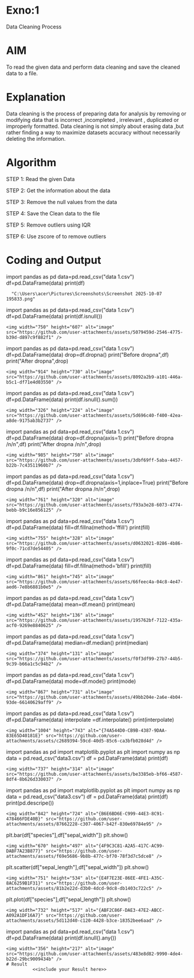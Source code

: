 # Exno:1
Data Cleaning Process

# AIM
To read the given data and perform data cleaning and save the cleaned data to a file.

# Explanation
Data cleaning is the process of preparing data for analysis by removing or modifying data that is incorrect ,incompleted , irrelevant , duplicated or improperly formatted. Data cleaning is not simply about erasing data ,but rather finding a way to maximize datasets accuracy without necessarily deleting the information.

# Algorithm
STEP 1: Read the given Data

STEP 2: Get the information about the data

STEP 3: Remove the null values from the data

STEP 4: Save the Clean data to the file

STEP 5: Remove outliers using IQR

STEP 6: Use zscore of to remove outliers

# Coding and Output
import pandas as pd
data=pd.read_csv("data 1.csv")
df=pd.DataFrame(data)
print(df)
```
  "C:\Users\acer\Pictures\Screenshots\Screenshot 2025-10-07 195833.png"
```
import pandas as pd
data=pd.read_csv("data 1.csv")
df=pd.DataFrame(data)
print(df.isnull())
```
<img width="750" height="607" alt="image" src="https://github.com/user-attachments/assets/5079459d-2546-4775-b39d-d897c9f882f1" />

```
import pandas as pd
data=pd.read_csv("data 1.csv")
df=pd.DataFrame(data)
drop=df.dropna()
print("Before dropna",df)
print("After dropna",drop)
```
<img width="914" height="730" alt="image" src="https://github.com/user-attachments/assets/8092a2b9-a101-446a-b5c1-df71e4d03550" />
```
 import pandas as pd
data=pd.read_csv("data 1.csv")
df=pd.DataFrame(data)
print(df.isnull().sum())
```
<img width="326" height="224" alt="image" src="https://github.com/user-attachments/assets/5d696c40-f400-42ea-a8de-9175ab3b2737" />
```
import pandas as pd
data=pd.read_csv("data 1.csv")
df=pd.DataFrame(data)
drop=df.dropna(axis=1)
print("Before dropna /n/n",df)
print("After dropna /n/n",drop)
```
<img width="985" height="750" alt="image" src="https://github.com/user-attachments/assets/3dbf69ff-5aba-4457-b22b-7c43511960b7" />
```
import pandas as pd
data=pd.read_csv("data 1.csv")
df=pd.DataFrame(data)
drop=df.dropna(axis=1,inplace=True)
print("Before dropna /n/n",df)
print("After dropna /n/n",drop)
```
<img width="761" height="320" alt="image" src="https://github.com/user-attachments/assets/f93a3e28-6073-4774-bebb-b9c16e856125" />
```
import pandas as pd
data=pd.read_csv("data 1.csv")
df=pd.DataFrame(data)
fill=df.fillna(method='ffill')
print(fill)
```
<img width="755" height="328" alt="image" src="https://github.com/user-attachments/assets/d0632021-0286-4b86-9f0c-71cd7de54405" />
```
import pandas as pd
data=pd.read_csv("data 1.csv")
df=pd.DataFrame(data)
fill=df.fillna(method='bfill')
print(fill)
```
<img width="861" height="745" alt="image" src="https://github.com/user-attachments/assets/66feec4a-04c8-4e47-aed6-7e8b6881b0e5" />
```
 import pandas as pd
data=pd.read_csv("data 1.csv")
df=pd.DataFrame(data)
mean=df.mean()
print(mean)
```
<img width="452" height="136" alt="image" src="https://github.com/user-attachments/assets/195762bf-7122-435a-acf0-9269e8840625" />
```
import pandas as pd
data=pd.read_csv("data 1.csv")
df=pd.DataFrame(data)
median=df.median()
print(median)
```
<img width="374" height="131" alt="image" src="https://github.com/user-attachments/assets/f0f3df99-27b7-44b5-9c39-b66a1c5c94b2" />
```
import pandas as pd
data=pd.read_csv("data 1.csv")
df=pd.DataFrame(data)
mode=df.mode()
print(mode)
```
<img width="867" height="731" alt="image" src="https://github.com/user-attachments/assets/49bb204e-2a6e-4b04-93de-66140629aff9" />
```
import pandas as pd
data=pd.read_csv("data 1.csv")
df=pd.DataFrame(data)
interpolate =df.interpolate()
print(interpolate)
```
<img width="1004" height="743" alt="{74A544D0-CB9B-4387-9DAA-83E65D40181E}" src="https://github.com/user-attachments/assets/c2689394-59cd-40d5-85c6-ca3bfb028d4d" />
```
import pandas as pd 
import matplotlib.pyplot as plt
import numpy as np
data  = pd.read_csv("data3.csv")
df = pd.DataFrame(data)
print(df)
```
<img width="737" height="314" alt="image" src="https://github.com/user-attachments/assets/be3385eb-bf66-4587-8df4-8b626d330037" />
```
 import pandas as pd 
import matplotlib.pyplot as plt
import numpy as np
data  = pd.read_csv("data3.csv")
df = pd.DataFrame(data)
print(df)
print(pd.descripe())
```
<img width="842" height="724" alt="{B6E6BD6E-C999-44E3-8C91-478466FDE40B}" src="https://github.com/user-attachments/assets/87662228-c307-4067-b42f-830e69784e95" />
```
plt.bar(df["species"],df["sepal_width"])
plt.show()
```
<img width="670" height="497" alt="{4F9C3C81-A2A5-417C-AC99-DABF7A23B877}" src="https://github.com/user-attachments/assets/f69e5686-9b8b-477c-bf70-78f3d7c5dce8" />
```
plt.scatter(df["sepal_length"],df["sepal_width"])
plt.show()
```
<img width="751" height="534" alt="{E4F7E23E-86EE-4FE1-A35C-8AC6259B1F31}" src="https://github.com/user-attachments/assets/81b2e22d-d3b0-4dcd-9dc8-db1403c722c5" />
```
plt.plot(df["species"],df["sepal_length"])
plt.show()
```
<img width="732" height="517" alt="{ABF2C86F-DAE3-47E2-ABCC-A092A1DF16A7}" src="https://github.com/user-attachments/assets/5d112d40-c120-4428-b3ce-18352bee6aad" />
```
 import pandas as pd
data=pd.read_csv("data 1.csv")
df=pd.DataFrame(data)
print(df.isnull().any())
```
<img width="356" height="217" alt="image" src="https://github.com/user-attachments/assets/483e8d82-9990-4de4-b22d-29bc9009434b" />
# Result
          <<include your Result here>>
